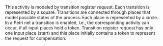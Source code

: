 This activity
is modeled by transition register request. Each transition is represented by a square.
Transitions are connected through places that model possible states of the process.
Each place is represented by a circle. In a Petri net a transition is enabled, i.e., the
corresponding activity can occur, if all input places hold a token. Transition register
request has only one input place (start) and this place initially contains a token to
represent the request for compensation.
